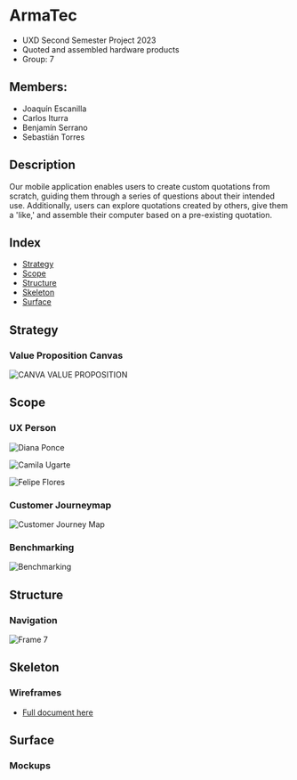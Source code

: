 # ArmaTec
- UXD Second Semester Project 2023
- Quoted and assembled hardware products
- Group: 7
## Members:
- Joaquín Escanilla
- Carlos Iturra
- Benjamín Serrano
- Sebastián Torres
## Description 
Our mobile application enables users to create custom quotations from scratch, guiding them through a series of questions about their intended use. Additionally, users can explore quotations created by others, give them a 'like,' and assemble their computer based on a pre-existing quotation.
## Index
- [Strategy](#strategy)
- [Scope](#scope)
- [Structure](#structure)
- [Skeleton](#skeleton)
- [Surface](#surface)
## Strategy
### Value Proposition Canvas
![CANVA VALUE PROPOSITION](https://github.com/SebaSTU12/ArmaTec-UXD/assets/108956185/64b3ee25-03c3-40e1-8c28-bfbfb2fe5b31)
## Scope
### UX Person
![Diana Ponce](https://github.com/SebaSTU12/ArmaTec-UXD/assets/108956185/559ec37a-e4ea-463d-99e2-b5a11ae11340)

![Camila Ugarte](https://github.com/SebaSTU12/ArmaTec-UXD/assets/108956185/1f82d16f-d88b-42d2-ada8-9f65c06d64d9)

![Felipe Flores](https://github.com/SebaSTU12/ArmaTec-UXD/assets/108956185/06d8eb7c-479e-4ec2-8503-46a72a682177)
### Customer Journeymap
![Customer Journey Map](https://github.com/SebaSTU12/ArmaTec-UXD/assets/108956185/3bf0dbfc-e4d4-4c2d-81e8-93bf589cf09f)
### Benchmarking
![Benchmarking](https://github.com/SebaSTU12/ArmaTec-UXD/assets/108956185/09a81d23-ac71-4121-aaca-e5013eff9367)
## Structure
### Navigation
![Frame 7](https://github.com/SebaSTU12/ArmaTec-UXD/assets/108956185/f46948df-d3d6-4c21-b877-e22aa57b2159)
## Skeleton
### Wireframes
- [Full document here](https://github.com/SebaSTU12/ArmaTec-UXD/files/13303582/Wireframes.pdf)
## Surface
### Mockups
